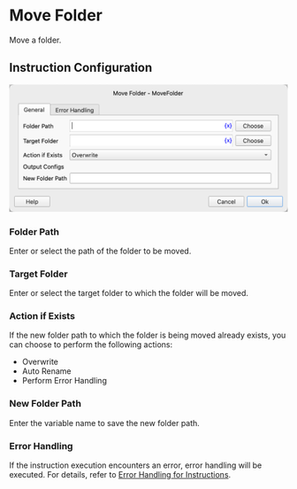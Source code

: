 # Move Folder

Move a folder.

## Instruction Configuration

![Move Folder General Configuration Dialog](move_folder_general_config.png)

### Folder Path

Enter or select the path of the folder to be moved.

### Target Folder

Enter or select the target folder to which the folder will be moved.

### Action if Exists

If the new folder path to which the folder is being moved already exists, you can choose to perform the following actions:

* Overwrite
* Auto Rename
* Perform Error Handling

### New Folder Path

Enter the variable name to save the new folder path.

### Error Handling

If the instruction execution encounters an error, error handling will be executed. For details, refer to [Error Handling for Instructions](../../manual/error_handling.md).
